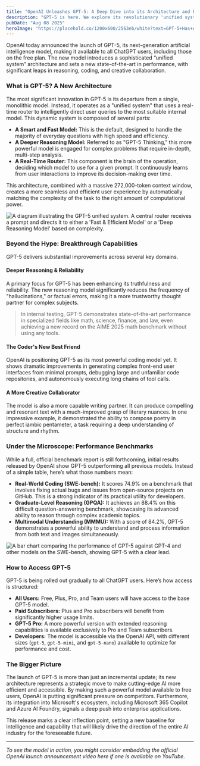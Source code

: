 ```yaml
---
title: "OpenAI Unleashes GPT-5: A Deep Dive into its Architecture and Breakthrough Capabilities"
description: "GPT-5 is here. We explore its revolutionary 'unified system' architecture, analyze its state-of-the-art performance, and break down what its new capabilities mean for the future of AI."
pubDate: "Aug 08 2025"
heroImage: "https://placehold.co/1200x600/2563eb/white?text=GPT-5+Has+Arrived"
---
```


OpenAI today announced the launch of GPT-5, its next-generation artificial intelligence model, making it available to all ChatGPT users, including those on the free plan. The new model introduces a sophisticated “unified system” architecture and sets a new state-of-the-art in performance, with significant leaps in reasoning, coding, and creative collaboration.

### What is GPT-5? A New Architecture

The most significant innovation in GPT-5 is its departure from a single, monolithic model. Instead, it operates as a "unified system" that uses a real-time router to intelligently direct user queries to the most suitable internal model. This dynamic system is composed of several parts:

*   **A Smart and Fast Model:** This is the default, designed to handle the majority of everyday questions with high speed and efficiency.
*   **A Deeper Reasoning Model:** Referred to as "GPT-5 Thinking," this more powerful model is engaged for complex problems that require in-depth, multi-step analysis.
*   **A Real-Time Router:** This component is the brain of the operation, deciding which model to use for a given prompt. It continuously learns from user interactions to improve its decision-making over time.

This architecture, combined with a massive 272,000-token context window, creates a more seamless and efficient user experience by automatically matching the complexity of the task to the right amount of computational power.

![A diagram illustrating the GPT-5 unified system. A central router receives a prompt and directs it to either a 'Fast & Efficient Model' or a 'Deep Reasoning Model' based on complexity.](https://placehold.co/800x450/2c2c2c/ffffff?text=GPT-5+Unified+System+Architecture)

### Beyond the Hype: Breakthrough Capabilities

GPT-5 delivers substantial improvements across several key domains.

#### Deeper Reasoning & Reliability
A primary focus for GPT-5 has been enhancing its truthfulness and reliability. The new reasoning model significantly reduces the frequency of "hallucinations," or factual errors, making it a more trustworthy thought partner for complex subjects.

> In internal testing, GPT-5 demonstrates state-of-the-art performance in specialized fields like math, science, finance, and law, even achieving a new record on the AIME 2025 math benchmark without using any tools.

#### The Coder's New Best Friend
OpenAI is positioning GPT-5 as its most powerful coding model yet. It shows dramatic improvements in generating complex front-end user interfaces from minimal prompts, debugging large and unfamiliar code repositories, and autonomously executing long chains of tool calls.

#### A More Creative Collaborator
The model is also a more capable writing partner. It can produce compelling and resonant text with a much-improved grasp of literary nuances. In one impressive example, it demonstrated the ability to compose poetry in perfect iambic pentameter, a task requiring a deep understanding of structure and rhythm.

### Under the Microscope: Performance Benchmarks

While a full, official benchmark report is still forthcoming, initial results released by OpenAI show GPT-5 outperforming all previous models. Instead of a simple table, here’s what those numbers mean:

*   **Real-World Coding (SWE-bench):** It scores 74.9% on a benchmark that involves fixing actual bugs and issues from open-source projects on GitHub. This is a strong indicator of its practical utility for developers.
*   **Graduate-Level Reasoning (GPQA):** It achieves an 88.4% on this difficult question-answering benchmark, showcasing its advanced ability to reason through complex academic topics.
*   **Multimodal Understanding (MMMU):** With a score of 84.2%, GPT-5 demonstrates a powerful ability to understand and process information from both text and images simultaneously.

![A bar chart comparing the performance of GPT-5 against GPT-4 and other models on the SWE-bench, showing GPT-5 with a clear lead.](https://placehold.co/800x450/2c2c2c/ffffff?text=Benchmark%3A+SWE-bench+Verified)

### How to Access GPT-5

GPT-5 is being rolled out gradually to all ChatGPT users. Here’s how access is structured:

*   **All Users:** Free, Plus, Pro, and Team users will have access to the base GPT-5 model.
*   **Paid Subscribers:** Plus and Pro subscribers will benefit from significantly higher usage limits.
*   **GPT-5 Pro:** A more powerful version with extended reasoning capabilities is available exclusively to Pro and Team subscribers.
*   **Developers:** The model is accessible via the OpenAI API, with different sizes (`gpt-5`, `gpt-5-mini`, and `gpt-5-nano`) available to optimize for performance and cost.

### The Bigger Picture

The launch of GPT-5 is more than just an incremental update; its new architecture represents a strategic move to make cutting-edge AI more efficient and accessible. By making such a powerful model available to free users, OpenAI is putting significant pressure on competitors. Furthermore, its integration into Microsoft's ecosystem, including Microsoft 365 Copilot and Azure AI Foundry, signals a deep push into enterprise applications.

This release marks a clear inflection point, setting a new baseline for intelligence and capability that will likely drive the direction of the entire AI industry for the foreseeable future.

---

*To see the model in action, you might consider embedding the official OpenAI launch announcement video here if one is available on YouTube.*